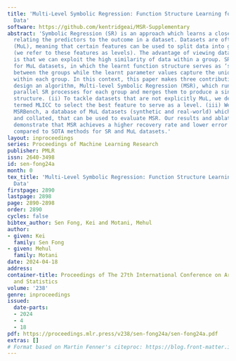 ```yaml
---
title: 'Multi-Level Symbolic Regression: Function Structure Learning for Multi-Level
  Data'
software: https://github.com/kentridgeai/MSR-Supplementary
abstract: 'Symbolic Regression (SR) is an approach which learns a closed-form function
  relating the predictors to the outcome in a dataset. Datasets are often multi-level
  (MuL), meaning that certain features can be used to split data into groups for analysis
  (we refer to these features as levels). The advantage of viewing datasets as MuL
  is that we can exploit the high similarity of data within a group. SR is well-suited
  for MuL datasets, in which the learnt function structure serves as ‘shared information’
  between the groups while the learnt parameter values capture the unique relationships
  within each group. In this context, this paper makes three contributions: (i) We
  design an algorithm, Multi-level Symbolic Regression (MSR), which runs multiple
  parallel SR processes for each group and merges them to produce a single function
  structure. (ii) To tackle datasets that are not explicitly MuL, we develop a metric
  termed MLICC to select the best feature to serve as a level. (iii) We also release
  MSRBench, a database of MuL datasets (synthetic and real-world) which we developed
  and collated, that can be used to evaluate MSR. Our results and ablation studies
  demonstrate that MSR achieves a higher recovery rate and lower error on MSRBench
  compared to SOTA methods for SR and MuL datasets.'
layout: inproceedings
series: Proceedings of Machine Learning Research
publisher: PMLR
issn: 2640-3498
id: sen-fong24a
month: 0
tex_title: 'Multi-Level Symbolic Regression: Function Structure Learning for Multi-Level
  Data'
firstpage: 2890
lastpage: 2898
page: 2890-2898
order: 2890
cycles: false
bibtex_author: Sen Fong, Kei and Motani, Mehul
author:
- given: Kei
  family: Sen Fong
- given: Mehul
  family: Motani
date: 2024-04-18
address:
container-title: Proceedings of The 27th International Conference on Artificial Intelligence
  and Statistics
volume: '238'
genre: inproceedings
issued:
  date-parts:
  - 2024
  - 4
  - 18
pdf: https://proceedings.mlr.press/v238/sen-fong24a/sen-fong24a.pdf
extras: []
# Format based on Martin Fenner's citeproc: https://blog.front-matter.io/posts/citeproc-yaml-for-bibliographies/
---
```

